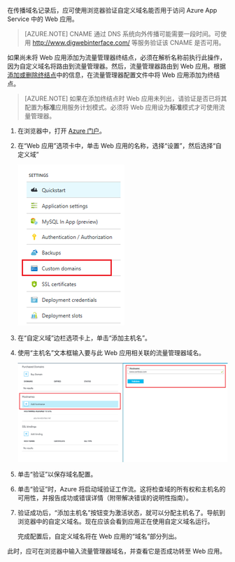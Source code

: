 在传播域名记录后，应可使用浏览器验证自定义域名能否用于访问 Azure App Service 中的 Web 应用。

> [AZURE.NOTE] CNAME 通过 DNS 系统向外传播可能需要一段时间。可使用 <a href="http://www.digwebinterface.com/">http://www.digwebinterface.com/</a> 等服务验证该 CNAME 是否可用。

如果尚未将 Web 应用添加为流量管理器终结点，必须在解析名称前执行此操作，因为自定义域名将路由到流量管理器。然后，流量管理器路由到 Web 应用。根据[添加或删除终结点](/documentation/articles/traffic-manager-endpoints/)中的信息，在流量管理器配置文件中将 Web 应用添加为终结点。

> [AZURE.NOTE] 如果在添加终结点时 Web 应用未列出，请验证是否已将其配置为**标准**应用服务计划模式。必须将 Web 应用设为**标准**模式才可使用流量管理器。

1. 在浏览器中，打开 [Azure 门户](https://portal.azure.cn)。

1. 在“Web 应用”选项卡中，单击 Web 应用的名称，选择“设置”，然后选择“自定义域”

	![](./media/custom-dns-web-site/dncmntask-cname-6.png)

1. 在“自定义域”边栏选项卡上，单击“添加主机名”。
	
1. 使用“主机名”文本框输入要与此 Web 应用相关联的流量管理器域名。

	![](./media/custom-dns-web-site/dncmntask-cname-8.png)

1. 单击“验证”以保存域名配置。

7.  单击“验证”时，Azure 将启动域验证工作流。这将检查域的所有权和主机名的可用性，并报告成功或错误详情（附带解决错误的说明性指南）。

8.  验证成功后，“添加主机名”按钮变为激活状态，就可以分配主机名了。导航到浏览器中的自定义域名。现在应该会看到应用正在使用自定义域名运行。

	完成配置后，自定义域名将在 Web 应用的“域名”部分列出。

此时，应可在浏览器中输入流量管理器域名，并查看它是否成功转至 Web 应用。

<!---HONumber=Mooncake_0926_2016-->